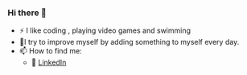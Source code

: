 ### Hi there 👋

- :zap: I like coding , playing video games and swimming
- 🌱I try to improve myself by adding something to myself every day. 
- 📫 How to find me: 
   - :office: [LinkedIn](https://www.linkedin.com/in/kaan-şimşek-51a28b207/)
